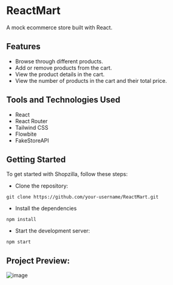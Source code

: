 # ReactMart
A mock ecommerce store built with React.

## Features
* Browse through different products.
* Add or remove products from the cart.
* View the product details in the cart.
* View the number of products in the cart and their total price.

## Tools and Technologies Used
* React 
* React Router 
* Tailwind CSS 
* Flowbite 
* FakeStoreAPI

## Getting Started
To get started with Shopzilla, follow these steps:

* Clone the repository:

```
git clone https://github.com/your-username/ReactMart.git
```

* Install the dependencies
```
npm install
```

* Start the development server:
```
npm start
```

## Project Preview:

![image](https://github.com/user-attachments/assets/a7bb9dd2-d3f8-4a61-9af6-e630c4f46a15)